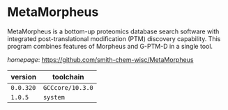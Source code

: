 # MetaMorpheus

MetaMorpheus is a bottom-up proteomics database search software  with integrated post-translational modification (PTM) discovery capability.  This program combines features of Morpheus and G-PTM-D in a single tool.

*homepage*: <https://github.com/smith-chem-wisc/MetaMorpheus>

version | toolchain
--------|----------
``0.0.320`` | ``GCCcore/10.3.0``
``1.0.5`` | ``system``
